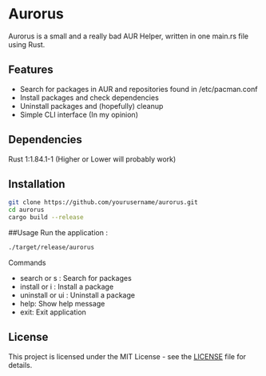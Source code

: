 # Aurorus

Aurorus is a small and a really bad AUR Helper, written in one main.rs file using Rust.

## Features

- Search for packages in AUR and repositories found in /etc/pacman.conf
- Install packages and check dependencies
- Uninstall packages and (hopefully) cleanup
- Simple CLI interface (In my opinion)

## Dependencies
Rust 1:1.84.1-1 (Higher or Lower will probably work)

## Installation
```sh
git clone https://github.com/yourusername/aurorus.git
cd aurorus
cargo build --release
```

##Usage
Run the application :
```sh
./target/release/aurorus
```
  Commands
- search <package> or s <package>: Search for packages
- install <package> or i <package>: Install a package
- uninstall <package> or ui <package>: Uninstall a package
- help: Show help message
- exit: Exit application

## License

This project is licensed under the MIT License - see the [LICENSE](LICENSE) file for details.
